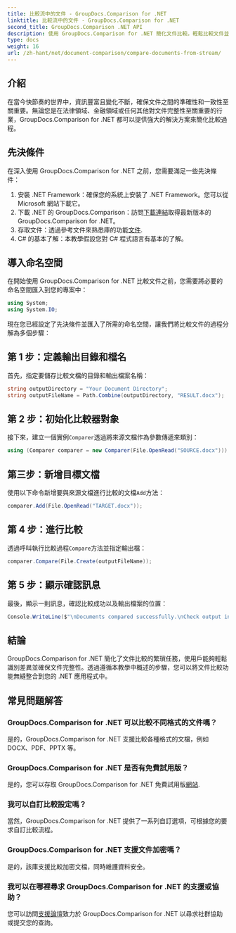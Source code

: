 ```yaml
---
title: 比較流中的文件 - GroupDocs.Comparison for .NET
linktitle: 比較流中的文件 - GroupDocs.Comparison for .NET
second_title: GroupDocs.Comparison .NET API
description: 使用 GroupDocs.Comparison for .NET 簡化文件比較。輕鬆比較文件並確保跨文件的準確性。
type: docs
weight: 16
url: /zh-hant/net/document-comparison/compare-documents-from-stream/
---
```

## 介紹
在當今快節奏的世界中，資訊豐富且變化不斷，確保文件之間的準確性和一致性至關重要。無論您是在法律領域、金融領域或任何其他對文件完整性至關重要的行業，GroupDocs.Comparison for .NET 都可以提供強大的解決方案來簡化比較過程。
## 先決條件
在深入使用 GroupDocs.Comparison for .NET 之前，您需要滿足一些先決條件：
1. 安裝 .NET Framework：確保您的系統上安裝了 .NET Framework。您可以從 Microsoft 網站下載它。
2. 下載 .NET 的 GroupDocs.Comparison：訪問[下載連結](https://releases.groupdocs.com/comparison/net/)取得最新版本的 GroupDocs.Comparison for .NET。
3. 存取文件：透過參考文件來熟悉庫的功能[文件](https://reference.groupdocs.com/comparison/net/).
4. C# 的基本了解：本教學假設您對 C# 程式語言有基本的了解。

## 導入命名空間
在開始使用 GroupDocs.Comparison for .NET 比較文件之前，您需要將必要的命名空間匯入到您的專案中：
```csharp
using System;
using System.IO;
```
現在您已經設定了先決條件並匯入了所需的命名空間，讓我們將比較文件的過程分解為多個步驟：
## 第 1 步：定義輸出目錄和檔名
首先，指定要儲存比較文檔的目錄和輸出檔案名稱：
```csharp
string outputDirectory = "Your Document Directory";
string outputFileName = Path.Combine(outputDirectory, "RESULT.docx");
```
## 第 2 步：初始化比較器對象
接下來，建立一個實例`Comparer`透過將來源文檔作為參數傳遞來類別：
```csharp
using (Comparer comparer = new Comparer(File.OpenRead("SOURCE.docx")))
```
## 第三步：新增目標文檔
使用以下命令新增要與來源文檔進行比較的文檔`Add`方法：
```csharp
comparer.Add(File.OpenRead("TARGET.docx"));
```
## 第 4 步：進行比較
透過呼叫執行比較過程`Compare`方法並指定輸出檔：
```csharp
comparer.Compare(File.Create(outputFileName));
```
## 第 5 步：顯示確認訊息
最後，顯示一則訊息，確認比較成功以及輸出檔案的位置：
```csharp
Console.WriteLine($"\nDocuments compared successfully.\nCheck output in {outputDirectory}.");
```

## 結論
GroupDocs.Comparison for .NET 簡化了文件比較的繁瑣任務，使用戶能夠輕鬆識別差異並確保文件完整性。透過遵循本教學中概述的步驟，您可以將文件比較功能無縫整合到您的 .NET 應用程式中。
## 常見問題解答
### GroupDocs.Comparison for .NET 可以比較不同格式的文件嗎？
是的，GroupDocs.Comparison for .NET 支援比較各種格式的文檔，例如 DOCX、PDF、PPTX 等。
### GroupDocs.Comparison for .NET 是否有免費試用版？
是的，您可以存取 GroupDocs.Comparison for .NET 免費試用版[網站](https://releases.groupdocs.com/).
### 我可以自訂比較設定嗎？
當然，GroupDocs.Comparison for .NET 提供了一系列自訂選項，可根據您的要求自訂比較流程。
### GroupDocs.Comparison for .NET 支援文件加密嗎？
是的，該庫支援比較加密文檔，同時維護資料安全。
### 我可以在哪裡尋求 GroupDocs.Comparison for .NET 的支援或協助？
您可以訪問[支援論壇](https://forum.groupdocs.com/c/comparison/12)致力於 GroupDocs.Comparison for .NET 以尋求社群協助或提交您的查詢。